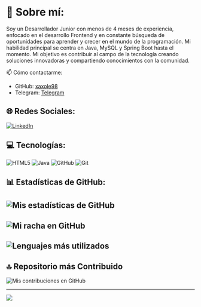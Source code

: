 # 💫 Sobre mí:
Soy un Desarrollador Junior con menos de 4 meses de experiencia, enfocado en el desarrollo Frontend y en constante búsqueda de oportunidades para aprender y crecer en el mundo de la programación. Mi habilidad principal se centra en Java, MySQL y Spring Boot hasta el momento. Mi objetivo es contribuir al campo de la tecnología creando soluciones innovadoras y compartiendo conocimientos con la comunidad.

📫 Cómo contactarme:

- GitHub: [xaxole98](https://github.com/xaxole98)
- Telegram: [Telegram](https://t.me/xaxole98)

## 🌐 Redes Sociales:
[![LinkedIn](https://img.shields.io/badge/LinkedIn-%230077B5.svg?logo=linkedin&logoColor=white)](https://www.linkedin.com/in/alex-pacheco-developer/) 

## 💻 Tecnologías:
![HTML5](https://img.shields.io/badge/HTML5-%23E34F26.svg?style=for-the-badge&logo=html5&logoColor=white) 
![Java](https://img.shields.io/badge/Java-%23ED8B00.svg?style=for-the-badge&logo=java&logoColor=white)
![GitHub](https://img.shields.io/badge/GitHub-%23121011.svg?style=for-the-badge&logo=github&logoColor=white)
![Git](https://img.shields.io/badge/Git-fc6d26?style=for-the-badge&logo=git&logoColor=white)

## 📊 Estadísticas de GitHub:
![Mis estadísticas de GitHub](https://github-readme-stats.vercel.app/api?username=xaxole98&theme=midnight-purple&hide_border=false&include_all_commits=true&count_private=false)<br/>
---
![Mi racha en GitHub](https://github-readme-streak-stats.herokuapp.com/?user=xaxole98&theme=midnight-purple&hide_border=false)<br/>
---
![Lenguajes más utilizados](https://github-readme-stats.vercel.app/api/top-langs/?username=xaxole98&theme=midnight-purple&hide_border=false&include_all_commits=true&count_private=false&layout=compact)
---

## 🔝 Repositorio más Contribuido
![Mis contribuciones en GitHub](https://github-contributor-stats.vercel.app/api?username=xaxole98&limit=5&theme=radical&combine_all_yearly_contributions=true)

---
[![](https://visitcount.itsvg.in/api?id=xaxole98&icon=0&color=0)](https://visitcount.itsvg.in)

